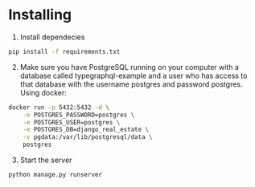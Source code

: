 # Installing

1. Install dependecies

```bash
pip install -f requirements.txt
```

2. Make sure you have PostgreSQL running on your computer with a database called typegraphql-example and a user who has access to that database with the username postgres and password postgres. Using docker:

```bash
docker run -p 5432:5432 -d \
    -e POSTGRES_PASSWORD=postgres \
    -e POSTGRES_USER=postgres \
    -e POSTGRES_DB=django_real_estate \
    -v pgdata:/var/lib/postgresql/data \
    postgres
```

3. Start the server

```bash
python manage.py runserver
```

